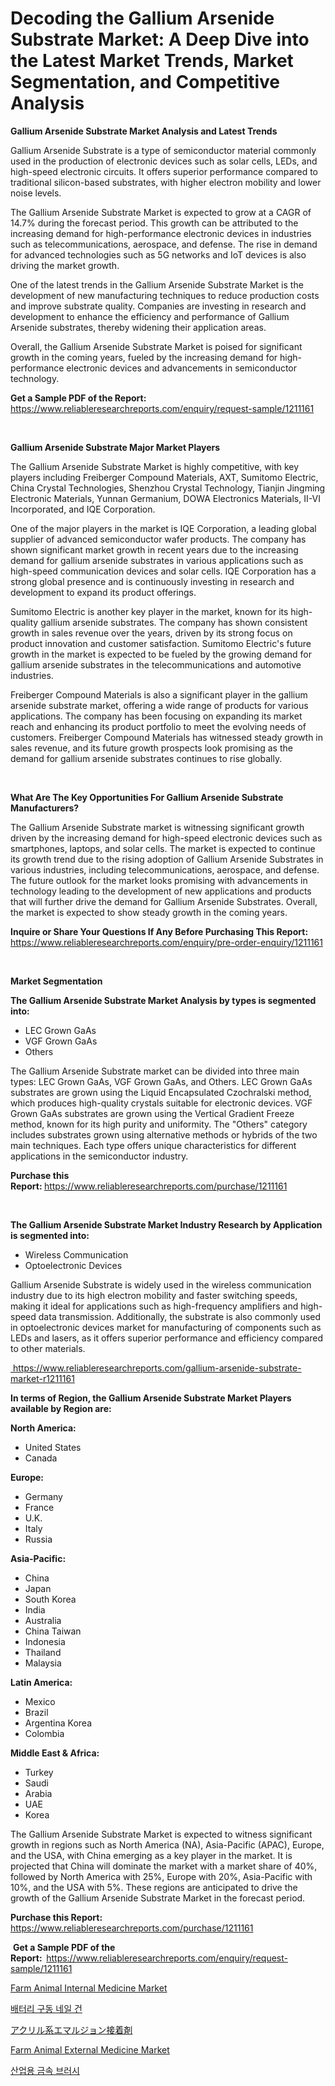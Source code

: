 <p><h1>Decoding the Gallium Arsenide Substrate Market: A Deep Dive into the Latest Market Trends, Market Segmentation, and Competitive Analysis</h1></p><p><strong>Gallium Arsenide Substrate Market Analysis and Latest Trends</strong></p>
<p><p>Gallium Arsenide Substrate is a type of semiconductor material commonly used in the production of electronic devices such as solar cells, LEDs, and high-speed electronic circuits. It offers superior performance compared to traditional silicon-based substrates, with higher electron mobility and lower noise levels.</p><p>The Gallium Arsenide Substrate Market is expected to grow at a CAGR of 14.7% during the forecast period. This growth can be attributed to the increasing demand for high-performance electronic devices in industries such as telecommunications, aerospace, and defense. The rise in demand for advanced technologies such as 5G networks and IoT devices is also driving the market growth.</p><p>One of the latest trends in the Gallium Arsenide Substrate Market is the development of new manufacturing techniques to reduce production costs and improve substrate quality. Companies are investing in research and development to enhance the efficiency and performance of Gallium Arsenide substrates, thereby widening their application areas.</p><p>Overall, the Gallium Arsenide Substrate Market is poised for significant growth in the coming years, fueled by the increasing demand for high-performance electronic devices and advancements in semiconductor technology.</p></p>
<p><strong>Get a Sample PDF of the Report:&nbsp;</strong> <a href="https://www.reliableresearchreports.com/enquiry/request-sample/1211161">https://www.reliableresearchreports.com/enquiry/request-sample/1211161</a></p>
<p>&nbsp;</p>
<p><strong>Gallium Arsenide Substrate Major Market Players</strong></p>
<p><p>The Gallium Arsenide Substrate Market is highly competitive, with key players including Freiberger Compound Materials, AXT, Sumitomo Electric, China Crystal Technologies, Shenzhou Crystal Technology, Tianjin Jingming Electronic Materials, Yunnan Germanium, DOWA Electronics Materials, II-VI Incorporated, and IQE Corporation.</p><p>One of the major players in the market is IQE Corporation, a leading global supplier of advanced semiconductor wafer products. The company has shown significant market growth in recent years due to the increasing demand for gallium arsenide substrates in various applications such as high-speed communication devices and solar cells. IQE Corporation has a strong global presence and is continuously investing in research and development to expand its product offerings.</p><p>Sumitomo Electric is another key player in the market, known for its high-quality gallium arsenide substrates. The company has shown consistent growth in sales revenue over the years, driven by its strong focus on product innovation and customer satisfaction. Sumitomo Electric's future growth in the market is expected to be fueled by the growing demand for gallium arsenide substrates in the telecommunications and automotive industries.</p><p>Freiberger Compound Materials is also a significant player in the gallium arsenide substrate market, offering a wide range of products for various applications. The company has been focusing on expanding its market reach and enhancing its product portfolio to meet the evolving needs of customers. Freiberger Compound Materials has witnessed steady growth in sales revenue, and its future growth prospects look promising as the demand for gallium arsenide substrates continues to rise globally.</p></p>
<p>&nbsp;</p>
<p><strong>What Are The Key Opportunities For Gallium Arsenide Substrate Manufacturers?</strong></p>
<p><p>The Gallium Arsenide Substrate market is witnessing significant growth driven by the increasing demand for high-speed electronic devices such as smartphones, laptops, and solar cells. The market is expected to continue its growth trend due to the rising adoption of Gallium Arsenide Substrates in various industries, including telecommunications, aerospace, and defense. The future outlook for the market looks promising with advancements in technology leading to the development of new applications and products that will further drive the demand for Gallium Arsenide Substrates. Overall, the market is expected to show steady growth in the coming years.</p></p>
<p><strong>Inquire or Share Your Questions If Any Before Purchasing This Report:</strong> <a href="https://www.reliableresearchreports.com/enquiry/pre-order-enquiry/1211161">https://www.reliableresearchreports.com/enquiry/pre-order-enquiry/1211161</a></p>
<p>&nbsp;</p>
<p><strong>Market Segmentation</strong></p>
<p><strong>The Gallium Arsenide Substrate Market Analysis by types is segmented into:</strong></p>
<p><ul><li>LEC Grown GaAs</li><li>VGF Grown GaAs</li><li>Others</li></ul></p>
<p><p>The Gallium Arsenide Substrate market can be divided into three main types: LEC Grown GaAs, VGF Grown GaAs, and Others. LEC Grown GaAs substrates are grown using the Liquid Encapsulated Czochralski method, which produces high-quality crystals suitable for electronic devices. VGF Grown GaAs substrates are grown using the Vertical Gradient Freeze method, known for its high purity and uniformity. The "Others" category includes substrates grown using alternative methods or hybrids of the two main techniques. Each type offers unique characteristics for different applications in the semiconductor industry.</p></p>
<p><strong>Purchase this Report:&nbsp;</strong><a href="https://www.reliableresearchreports.com/purchase/1211161">https://www.reliableresearchreports.com/purchase/1211161</a></p>
<p>&nbsp;</p>
<p><strong>The Gallium Arsenide Substrate Market Industry Research by Application is segmented into:</strong></p>
<p><ul><li>Wireless Communication</li><li>Optoelectronic Devices</li></ul></p>
<p><p>Gallium Arsenide Substrate is widely used in the wireless communication industry due to its high electron mobility and faster switching speeds, making it ideal for applications such as high-frequency amplifiers and high-speed data transmission. Additionally, the substrate is also commonly used in optoelectronic devices market for manufacturing of components such as LEDs and lasers, as it offers superior performance and efficiency compared to other materials.</p></p>
<p><a href="https://www.reliableresearchreports.com/gallium-arsenide-substrate-market-r1211161">&nbsp;https://www.reliableresearchreports.com/gallium-arsenide-substrate-market-r1211161</a></p>
<p><strong>In terms of Region, the Gallium Arsenide Substrate Market Players available by Region are:</strong></p>
<p>
    <p> <strong> North America: </strong>
        <ul>
            <li>United States</li>
            <li>Canada</li>
        </ul>
        </p> 
    <p> <strong> Europe: </strong>
        <ul>
            <li>Germany</li>
            <li>France</li>
            <li>U.K.</li>
            <li>Italy</li>
            <li>Russia</li>
        </ul>
        </p> 
    <p> <strong> Asia-Pacific: </strong>
        <ul>
            <li>China</li>
            <li>Japan</li>
            <li>South Korea</li>
            <li>India</li>
            <li>Australia</li>
            <li>China Taiwan</li>
            <li>Indonesia</li>
            <li>Thailand</li>
            <li>Malaysia</li>
        </ul>
        </p> 
    <p> <strong> Latin America: </strong>
        <ul>
            <li>Mexico</li>
            <li>Brazil</li>
            <li>Argentina Korea</li>
            <li>Colombia</li>
        </ul>
        </p> 
    <p> <strong> Middle East & Africa: </strong>
        <ul>
            <li>Turkey</li>
            <li>Saudi</li>
            <li>Arabia</li>
            <li>UAE</li>
            <li>Korea</li>
        </ul>
    </p>
    </p>
<p><p>The Gallium Arsenide Substrate Market is expected to witness significant growth in regions such as North America (NA), Asia-Pacific (APAC), Europe, and the USA, with China emerging as a key player in the market. It is projected that China will dominate the market with a market share of 40%, followed by North America with 25%, Europe with 20%, Asia-Pacific with 10%, and the USA with 5%. These regions are anticipated to drive the growth of the Gallium Arsenide Substrate Market in the forecast period.</p></p>
<p><strong>Purchase this Report: </strong><a href="https://www.reliableresearchreports.com/purchase/1211161">https://www.reliableresearchreports.com/purchase/1211161</a></p>
<p>&nbsp;<strong>Get a Sample PDF of the Report:&nbsp;&nbsp;</strong><a href="https://www.reliableresearchreports.com/enquiry/request-sample/1211161">https://www.reliableresearchreports.com/enquiry/request-sample/1211161</a></p>
<p><strong></strong></p>
<p><p><a href="https://github.com/RosemarieLeffler2023/Market-Research-Report-List-1/blob/main/farm-animal-internal-medicine-market.md">Farm Animal Internal Medicine Market</a></p><p><a href="https://github.com/airdrophoteveryday/Market-Research-Report-List-1/blob/main/405203994625.md">배터리 구동 네일 건</a></p><p><a href="https://github.com/SkylarReilly36/Market-Research-Report-List-1/blob/main/2399020101045.md">アクリル系エマルジョン接着剤</a></p><p><a href="https://github.com/susanjprice2023/Market-Research-Report-List-1/blob/main/farm-animal-external-medicine-market.md">Farm Animal External Medicine Market</a></p><p><a href="https://github.com/ROBERTS65DAVID/Market-Research-Report-List-1/blob/main/473682294624.md">산업용 금속 브러시</a></p></p>